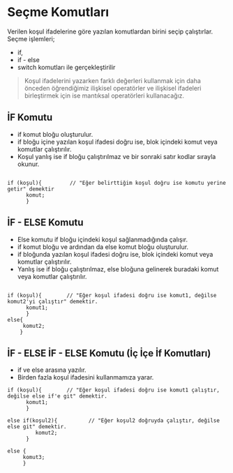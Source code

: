# Seçme Komutları
Verilen koşul ifadelerine göre yazılan komutlardan birini seçip çalıştırlar. Seçme işlemleri;
- if,
- if - else
- switch  komutları ile gerçekleştirilir

> Koşul ifadelerini yazarken farklı değerleri kullanmak için daha önceden öğrendiğimiz ilişkisel operatörler ve ilişkisel ifadeleri birleştirmek için ise mantıksal
operatörleri kullanacağız.

## İF Komutu
- if komut bloğu oluşturulur.
- if bloğu içine yazılan koşul ifadesi doğru ise, blok içindeki komut veya komutlar çalıştırılır.
- Koşul yanlış ise if bloğu çalıştırılmaz ve bir sonraki satır kodlar sırayla okunur.

```

if (koşul){         // "Eğer belirttiğim koşul doğru ise komutu yerine getir" demektir
      komut;
      }

```

## İF - ELSE Komutu
- Else komutu if bloğu içindeki koşul sağlanmadığında çalışır.
- if komut bloğu ve ardından da else komut bloğu oluşturulur.
- if bloğunda yazılan koşul ifadesi doğru ise, blok içindeki komut veya komutlar çalıştırılır.
- Yanlış ise if bloğu çalıştırılmaz, else bloğuna gelinerek buradaki komut veya komutlar çalıştırılır.

```

if (koşul){        // "Eğer koşul ifadesi doğru ise komut1, değilse komut2'yi çalıştır" demektir.
      komut1;
      }
else{
     komut2;
    }

```

## İF - ELSE İF - ELSE Komutu (İç İçe İf Komutları)
- if ve else arasına yazılır.
- Birden fazla koşul ifadesini kullanmamıza yarar.

```
if (koşul){        // "Eğer koşul ifadesi doğru ise komut1 çalıştır, değilse else if'e git" demektir.
      komut1;
      }
      
else if(koşul2){          // "Eğer koşul2 doğruyda çalıştır, değilse else git" demektir.
         komut2;
      }
      
else {
     komut3;
     }


```









